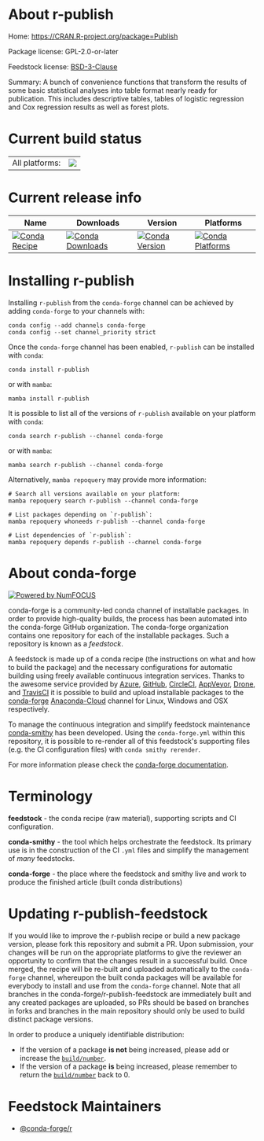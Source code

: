 About r-publish
===============

Home: https://CRAN.R-project.org/package=Publish

Package license: GPL-2.0-or-later

Feedstock license: [BSD-3-Clause](https://github.com/conda-forge/r-publish-feedstock/blob/main/LICENSE.txt)

Summary: A bunch of convenience functions that transform the results of some basic statistical analyses into table format nearly ready for publication. This includes descriptive tables, tables of logistic regression and Cox regression results as well as forest plots.

Current build status
====================


<table><tr><td>All platforms:</td>
    <td>
      <a href="https://dev.azure.com/conda-forge/feedstock-builds/_build/latest?definitionId=11232&branchName=main">
        <img src="https://dev.azure.com/conda-forge/feedstock-builds/_apis/build/status/r-publish-feedstock?branchName=main">
      </a>
    </td>
  </tr>
</table>

Current release info
====================

| Name | Downloads | Version | Platforms |
| --- | --- | --- | --- |
| [![Conda Recipe](https://img.shields.io/badge/recipe-r--publish-green.svg)](https://anaconda.org/conda-forge/r-publish) | [![Conda Downloads](https://img.shields.io/conda/dn/conda-forge/r-publish.svg)](https://anaconda.org/conda-forge/r-publish) | [![Conda Version](https://img.shields.io/conda/vn/conda-forge/r-publish.svg)](https://anaconda.org/conda-forge/r-publish) | [![Conda Platforms](https://img.shields.io/conda/pn/conda-forge/r-publish.svg)](https://anaconda.org/conda-forge/r-publish) |

Installing r-publish
====================

Installing `r-publish` from the `conda-forge` channel can be achieved by adding `conda-forge` to your channels with:

```
conda config --add channels conda-forge
conda config --set channel_priority strict
```

Once the `conda-forge` channel has been enabled, `r-publish` can be installed with `conda`:

```
conda install r-publish
```

or with `mamba`:

```
mamba install r-publish
```

It is possible to list all of the versions of `r-publish` available on your platform with `conda`:

```
conda search r-publish --channel conda-forge
```

or with `mamba`:

```
mamba search r-publish --channel conda-forge
```

Alternatively, `mamba repoquery` may provide more information:

```
# Search all versions available on your platform:
mamba repoquery search r-publish --channel conda-forge

# List packages depending on `r-publish`:
mamba repoquery whoneeds r-publish --channel conda-forge

# List dependencies of `r-publish`:
mamba repoquery depends r-publish --channel conda-forge
```


About conda-forge
=================

[![Powered by
NumFOCUS](https://img.shields.io/badge/powered%20by-NumFOCUS-orange.svg?style=flat&colorA=E1523D&colorB=007D8A)](https://numfocus.org)

conda-forge is a community-led conda channel of installable packages.
In order to provide high-quality builds, the process has been automated into the
conda-forge GitHub organization. The conda-forge organization contains one repository
for each of the installable packages. Such a repository is known as a *feedstock*.

A feedstock is made up of a conda recipe (the instructions on what and how to build
the package) and the necessary configurations for automatic building using freely
available continuous integration services. Thanks to the awesome service provided by
[Azure](https://azure.microsoft.com/en-us/services/devops/), [GitHub](https://github.com/),
[CircleCI](https://circleci.com/), [AppVeyor](https://www.appveyor.com/),
[Drone](https://cloud.drone.io/welcome), and [TravisCI](https://travis-ci.com/)
it is possible to build and upload installable packages to the
[conda-forge](https://anaconda.org/conda-forge) [Anaconda-Cloud](https://anaconda.org/)
channel for Linux, Windows and OSX respectively.

To manage the continuous integration and simplify feedstock maintenance
[conda-smithy](https://github.com/conda-forge/conda-smithy) has been developed.
Using the ``conda-forge.yml`` within this repository, it is possible to re-render all of
this feedstock's supporting files (e.g. the CI configuration files) with ``conda smithy rerender``.

For more information please check the [conda-forge documentation](https://conda-forge.org/docs/).

Terminology
===========

**feedstock** - the conda recipe (raw material), supporting scripts and CI configuration.

**conda-smithy** - the tool which helps orchestrate the feedstock.
                   Its primary use is in the construction of the CI ``.yml`` files
                   and simplify the management of *many* feedstocks.

**conda-forge** - the place where the feedstock and smithy live and work to
                  produce the finished article (built conda distributions)


Updating r-publish-feedstock
============================

If you would like to improve the r-publish recipe or build a new
package version, please fork this repository and submit a PR. Upon submission,
your changes will be run on the appropriate platforms to give the reviewer an
opportunity to confirm that the changes result in a successful build. Once
merged, the recipe will be re-built and uploaded automatically to the
`conda-forge` channel, whereupon the built conda packages will be available for
everybody to install and use from the `conda-forge` channel.
Note that all branches in the conda-forge/r-publish-feedstock are
immediately built and any created packages are uploaded, so PRs should be based
on branches in forks and branches in the main repository should only be used to
build distinct package versions.

In order to produce a uniquely identifiable distribution:
 * If the version of a package **is not** being increased, please add or increase
   the [``build/number``](https://docs.conda.io/projects/conda-build/en/latest/resources/define-metadata.html#build-number-and-string).
 * If the version of a package **is** being increased, please remember to return
   the [``build/number``](https://docs.conda.io/projects/conda-build/en/latest/resources/define-metadata.html#build-number-and-string)
   back to 0.

Feedstock Maintainers
=====================

* [@conda-forge/r](https://github.com/conda-forge/r/)

